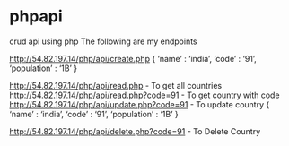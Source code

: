 # phpapi
crud api using php
The following are my endpoints

http://54.82.197.14/php/api/create.php
{
   ‘name’ : ‘india’,
   ‘code’ : ‘91’,
  ‘population’ : ‘1B’
}

http://54.82.197.14/php/api/read.php - To get all countries  
http://54.82.197.14/php/api/read.php?code=91 - To get country with code
http://54.82.197.14/php/api/update.php?code=91 - To update country 
{
   ‘name’ : ‘india’,
   ‘code’ : ‘91’,
  ‘population’ : ‘1B’
}

http://54.82.197.14/php/api/delete.php?code=91  - To Delete Country
